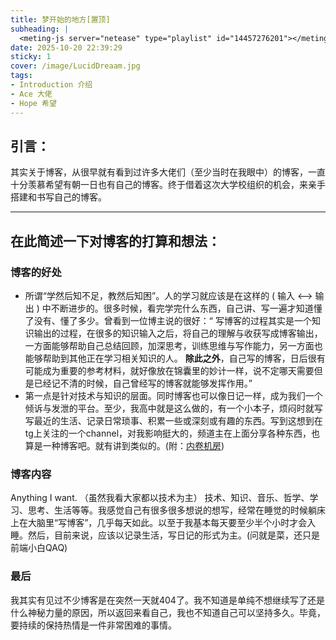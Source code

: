 ```yaml
---
title: 梦开始的地方[置顶]
subheading: |
  <meting-js server="netease" type="playlist" id="14457276201"></meting-js>
date: 2025-10-20 22:39:29
sticky: 1
cover: /image/LucidDreaam.jpg
tags: 
- Introduction 介绍
- Ace 大佬
- Hope 希望
---
```

## 引言：
   其实关于博客，从很早就有看到过许多大佬们（至少当时在我眼中）的博客，一直十分羡慕希望有朝一日也有自己的博客。终于借着这次大学校组织的机会，来亲手搭建和书写自己的博客。

****
## 在此简述一下对博客的打算和想法：
### 博客的好处
- 所谓“学然后知不足，教然后知困”。人的学习就应该是在这样的 ( 输入 <—> 输出 ) 中不断进步的。很多时候，看完学完什么东西，自己讲、写一遍才知道懂了没有、懂了多少。曾看到一位博主说的很好：“ 写博客的过程其实是一个知识输出的过程，在很多的知识输入之后，将自己的理解与收获写成博客输出，一方面能够帮助自己总结回顾，加深思考，训练思维与写作能力，另一方面也能够帮助到其他正在学习相关知识的人。 **除此之外**，自己写的博客，日后很有可能成为重要的参考材料，就好像放在锦囊里的妙计一样，说不定哪天需要但是已经记不清的时候，自己曾经写的博客就能够发挥作用。”
- 第一点是针对技术与知识的层面。同时博客也可以像日记一样，成为我们一个倾诉与发泄的平台。至少，我高中就是这么做的，有一个小本子，烦闷时就写写最近的生活、记录日常琐事、积累一些或深刻或有趣的东西。写到这想到在tg上关注的一个channel，对我影响挺大的，频道主在上面分享各种东西，也算是一种博客吧。就有讲到类似的。(附：[内卷机房](https://t.me/IMRoom/214))
### 博客内容
Anything I want.  （虽然我看大家都以技术为主） 技术、知识、音乐、哲学、学习、思考、生活等等。我感觉自己有很多很多想说的想写，经常在睡觉的时候躺床上在大脑里“写博客”，几乎每天如此。以至于我基本每天要至少半个小时才会入睡。然后，目前来说，应该以记录生活，写日记的形式为主。(问就是菜，还只是前端小白QAQ)
### 最后
我其实有见过不少博客是在突然一天就404了。我不知道是单纯不想继续写了还是什么神秘力量的原因，所以返回来看自己，我也不知道自己可以坚持多久。毕竟，要持续的保持热情是一件非常困难的事情。